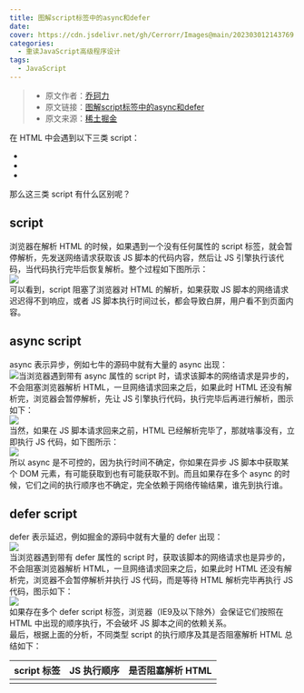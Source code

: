 ```yaml
---
title: 图解script标签中的async和defer
date:
cover: https://cdn.jsdelivr.net/gh/Cerrorr/Images@main/202303012143769.jpeg 
categories:
  - 重读JavaScript高级程序设计
tags:
  - JavaScript
---
```

> - 原文作者：[乔珂力](https://juejin.cn/user/1961184474432830)
> - 原文链接：[图解script标签中的async和defer](https://juejin.cn/post/6894629999215640583)
> - 原文来源：[稀土掘金](https://juejin.cn)

在 HTML 中会遇到以下三类 script：

*  <script src='xxx'></script>
*  <script src='xxx' async></script>
*  <script src='xxx' defer></script>

那么这三类 script 有什么区别呢？
<a name="Xb6zB"></a>
## script
浏览器在解析 HTML 的时候，如果遇到一个没有任何属性的 script 标签，就会暂停解析，先发送网络请求获取该 JS 脚本的代码内容，然后让 JS 引擎执行该代码，当代码执行完毕后恢复解析。整个过程如下图所示：<br />![](https://p3-juejin.byteimg.com/tos-cn-i-k3u1fbpfcp/caf2f618530046658ab8e3b4a8699589~tplv-k3u1fbpfcp-zoom-in-crop-mark:4536:0:0:0.awebp)<br />可以看到，script 阻塞了浏览器对 HTML 的解析，如果获取 JS 脚本的网络请求迟迟得不到响应，或者 JS 脚本执行时间过长，都会导致白屏，用户看不到页面内容。
<a name="CPS1x"></a>
## async script
async 表示异步，例如七牛的源码中就有大量的 async 出现：<br />![](https://p3-juejin.byteimg.com/tos-cn-i-k3u1fbpfcp/2bad108f420844fab2e66e7ee80a217e~tplv-k3u1fbpfcp-zoom-in-crop-mark:4536:0:0:0.awebp)当浏览器遇到带有 async 属性的 script 时，请求该脚本的网络请求是异步的，不会阻塞浏览器解析 HTML，一旦网络请求回来之后，如果此时 HTML 还没有解析完，浏览器会暂停解析，先让 JS 引擎执行代码，执行完毕后再进行解析，图示如下：<br />![](https://p3-juejin.byteimg.com/tos-cn-i-k3u1fbpfcp/021b5dbeddb64db0a7099dc0a4dd076d~tplv-k3u1fbpfcp-zoom-in-crop-mark:4536:0:0:0.awebp)<br />当然，如果在 JS 脚本请求回来之前，HTML 已经解析完毕了，那就啥事没有，立即执行 JS 代码，如下图所示：<br />![](https://p3-juejin.byteimg.com/tos-cn-i-k3u1fbpfcp/4e5a89a4a1fe49ed9d5acaf25ef9aadd~tplv-k3u1fbpfcp-zoom-in-crop-mark:4536:0:0:0.awebp)<br />所以 async 是不可控的，因为执行时间不确定，你如果在异步 JS 脚本中获取某个 DOM 元素，有可能获取到也有可能获取不到。而且如果存在多个 async 的时候，它们之间的执行顺序也不确定，完全依赖于网络传输结果，谁先到执行谁。
<a name="n2l9i"></a>
## defer script
defer 表示延迟，例如掘金的源码中就有大量的 defer 出现：<br />![](https://p3-juejin.byteimg.com/tos-cn-i-k3u1fbpfcp/6355d82fadb3496fa9ca78499f598e0e~tplv-k3u1fbpfcp-zoom-in-crop-mark:4536:0:0:0.awebp)<br />当浏览器遇到带有 defer 属性的 script 时，获取该脚本的网络请求也是异步的，不会阻塞浏览器解析 HTML，一旦网络请求回来之后，如果此时 HTML 还没有解析完，浏览器不会暂停解析并执行 JS 代码，而是等待 HTML 解析完毕再执行 JS 代码，图示如下：<br />![](https://p3-juejin.byteimg.com/tos-cn-i-k3u1fbpfcp/b8313e4787f04c79838fec9961bda0fb~tplv-k3u1fbpfcp-zoom-in-crop-mark:4536:0:0:0.awebp)<br />如果存在多个 defer script 标签，浏览器（IE9及以下除外）会保证它们按照在 HTML 中出现的顺序执行，不会破坏 JS 脚本之间的依赖关系。<br />最后，根据上面的分析，不同类型 script 的执行顺序及其是否阻塞解析 HTML 总结如下：

| script 标签 | JS 执行顺序 | 是否阻塞解析 HTML |
| --- | --- | --- |
| <script> | 在 HTML 中的顺序 | 阻塞 |
| <script async> | 网络请求返回顺序 | 可能阻塞，也可能不阻塞 |
| <script defer> | 在 HTML 中的顺序 | 不阻塞 |